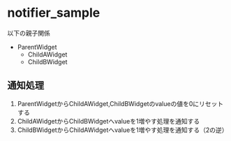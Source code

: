# notifier_sample

以下の親子関係

- ParentWidget
  - ChildAWidget
  - ChildBWidget

## 通知処理

1. ParentWidgetからChildAWidget,ChildBWidgetのvalueの値を0にリセットする
2. ChildAWidgetからChildBWidgetへvalueを1増やす処理を通知する
3. ChildBWidgetからChildAWidgetへvalueを1増やす処理を通知する（2の逆）




